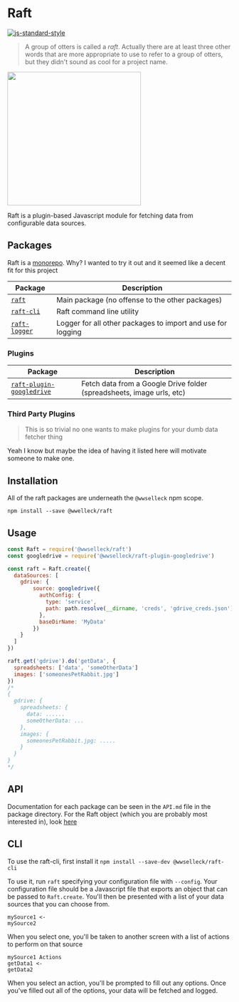 # Raft
[![js-standard-style](https://cdn.rawgit.com/feross/standard/master/badge.svg)](https://github.com/feross/standard)

> A group of otters is called a _raft_. Actually there are at least three other words that are more appropriate to use to refer to a group of otters, but they didn't sound as cool for a project name.

<img src="http://main.dailyotter.org/wp-content/uploads/2012/09/tumblr_ll4zsfZYI31qzs75go1_1280.jpg" width="300">

Raft is a plugin-based Javascript module for fetching data from configurable data sources.

## Packages
Raft is a [monorepo](https://github.com/babel/babel/blob/master/doc/design/monorepo.md). Why? I wanted to try it out and it seemed like a decent fit for this project

| Package | Description |
|--------|---------------|
| [`raft`](/packages/raft) | Main package (no offense to the other packages) |
| [`raft-cli`](/packages/raft-cli) | Raft command line utility |
| [`raft-logger`](/packages/raft-logger) | Logger for all other packages to import and use for logging |

### Plugins
| Package | Description |
|--------|---------------|
| [`raft-plugin-googledrive`](/packages/raft-plugin-googledrive) | Fetch data from a Google Drive folder (spreadsheets, image urls, etc) |

### Third Party Plugins
> This is so trivial no one wants to make plugins for your dumb data fetcher thing

Yeah I know but maybe the idea of having it listed here will motivate someone to make one.

## Installation
All of the raft packages are underneath the `@wwselleck` npm scope.

`npm install --save @wwelleck/raft`

## Usage
```javascript
const Raft = require('@wwselleck/raft')
const googledrive = require('@wwselleck/raft-plugin-googledrive')

const raft = Raft.create({
  dataSources: [
    gdrive: {
        source: googledrive({
          authConfig: {
            type: 'service',
            path: path.resolve(__dirname, 'creds', 'gdrive_creds.json')
          },
          baseDirName: 'MyData'
        })
    }
  ]
})

raft.get('gdrive').do('getData', {
  spreadsheets: ['data', 'someOtherData']
  images: ['someonesPetRabbit.jpg']
})
/*
{
  gdrive: {
    spreadsheets: {
      data: ......
      someOtherData: ...
    },
    images: {
      someonesPetRabbit.jpg: .....
    }
  }
}
*/
```

## API
Documentation for each package can be seen in the `API.md` file in the package directory. For the Raft object (which you are probably most interested in), look [here](/packages/raft/docs/api)

## CLI
To use the raft-cli, first install it
`npm install --save-dev @wwselleck/raft-cli`

To use it, run `raft` specifying your configuration file with `--config`. Your configuration file should be a Javascript file that exports an object that can be passed to `Raft.create`. You'll then be presented with a list of your data sources that you can choose from.
```
mySource1 <-
mySource2
```
When you select one, you'll be taken to another screen with a list of actions to perform on that source
```
mySource1 Actions
getData1 <-
getData2
```
When you select an action, you'll be prompted to fill out any options. Once you've filled out all of the options, your data will be fetched and logged.
